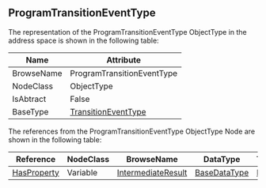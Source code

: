 <!-- objecttype -->
## ProgramTransitionEventType
  
The representation of the ProgramTransitionEventType ObjectType in the address space is shown in the following table:  

|Name|Attribute|
|---|---|
|BrowseName|ProgramTransitionEventType|
|NodeClass|ObjectType|
|IsAbtract|False|
|BaseType|[TransitionEventType](../../../Part5/ObjectTypes/TransitionEventType/readme.md)|

The references from the ProgramTransitionEventType ObjectType Node are shown in the following table:  

|Reference|NodeClass|BrowseName|DataType|TypeDefinition|ModellingRule|
|---|---|---|---|---|---|
|[HasProperty](../../../Part3/ReferenceTypes/HasProperty/readme.md)|Variable|[IntermediateResult](#IntermediateResult)|[BaseDataType](../../../Part3/DataTypes/BaseDataType/readme.md)|[PropertyType](../../Part5/VariableTypes/PropertyType/readme.md)|[Mandatory](../../Objects/Mandatory/readme.md)|


